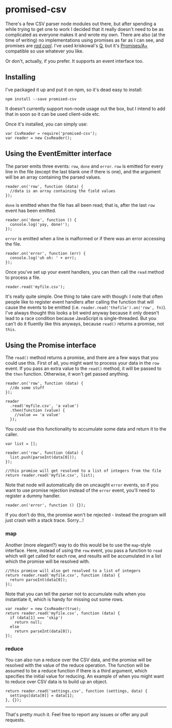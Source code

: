 promised-csv
============

There's a few CSV parser node modules out there, but after spending a while trying to get one to work I decided that it really doesn't need to be as complicated as everyone makes it and wrote my own.  There are also (at the time of writing) no implementations using promises as far as I can see, and promises are [*rad cool*](https://blog.jcoglan.com/2013/03/30/callbacks-are-imperative-promises-are-functional-nodes-biggest-missed-opportunity/).  I've used kriskowal's [Q](https://github.com/kriskowal/q), but it's [Promises/A+](http://promises-aplus.github.io/promises-spec/) compatible so use whatever you like.

Or don't, actually, if you prefer.  It supports an event interface too.

Installing
-----------

I've packaged it up and put it on npm, so it's dead easy to install:

    npm install --save promised-csv

It doesn't currently support non-node usage out the box, but I intend to add that in soon so it can be used client-side etc.

Once it's installed, you can simply use:

    var CsvReader = require('promised-csv');
    var reader = new CsvReader();

Using the EventEmitter interface
---------------------------------

The parser emits three events: `row`, `done` and `error`.  `row` is emitted for every line in the file (except the last blank one if there is one), and the argument will be an array containing the parsed values.

    reader.on('row', function (data) {
      //data is an array containing the field values
    });

`done` is emitted when the file has all been read; that is, after the last `row` event has been emitted.

    reader.on('done', function () {
      console.log('yay, done!');
    });

`error` is emitted when a line is malformed or if there was an error accessing the file.

    reader.on('error', function (err) {
      console.log('uh oh: ' + err);
    });

Once you've set up your event handlers, you can then call the `read` method to process a file.

    reader.read('myfile.csv');

It's really quite simple.  One thing to take care with though: I note that often people like to register event handlers after calling the function that will cause the events to be emitted (i.e. `reader.read('thefile').on('row', fn)`).  I've always thought this looks a bit weird anyway because it only doesn't lead to a race condition because JavaScript is single-threaded.  But you can't do it fluently like this anyways, because `read()` returns a promise, not `this`.

Using the Promise interface
----------------------------

The `read()` method returns a promise, and there are a few ways that you could use this.  First of all, you might want to process your data in the `row` event.  If you pass an extra value to the `read()` method, it will be passed to the `then` function.  Otherwise, it won't get passed anything.

    reader.on('row', function (data) {
      //do some stuff
    });

    reader
      .read('myfile.csv', 'a value')
      .then(function (value) {
        //value == 'a value'
      });

You could use this functionality to accumulate some data and return it to the caller.

    var list = [];

    reader.on('row', function (data) {
      list.push(parseInt(data[0]));
    });

    //this promise will get resolved to a list of integers from the file
    return reader.read('myfile.csv', list);

Note that node will automatically die on uncaught `error` events, so if you want to use promise rejection instead of the `error` event, you'll need to register a dummy handler.

    reader.on('error', function () {});

If you don't do this, the promise won't be rejected - instead the program will just crash with a stack trace.  Sorry...!

### map

Another (more elegant?) way to do this would be to use the `map`-style interface.  Here, instead of using the `row` event, you pass a function to `read` which will get called for each row, and results will be accumulated in a list which the promise will be resolved with.

    //this promise will also get resolved to a list of integers
    return reader.read('myfile.csv', function (data) {
      return parseInt(data[0]);
    });

Note that you can tell the parser not to accumulate nulls when you instantiate it, which is handy for missing out some rows.

    var reader = new CsvReader(true);
    return reader.read('myfile.csv', function (data) {
      if (data[1] === 'skip')
        return null;
      else
        return parseInt(data[0]);
    });

### reduce

You can also run a reduce over the CSV data, and the promise will be resolved with the value of the reduce operation.  The function will be assumed to be a reduce function if there is a third argument, which specifies the initial value for reducing.  An example of when you might want to reduce over CSV data is to build up an object.

    return reader.read('settings.csv', function (settings, data) {
      settings[data[0]] = data[1];
    }, {});

---

That's pretty much it.  Feel free to report any issues or offer any pull requests.
